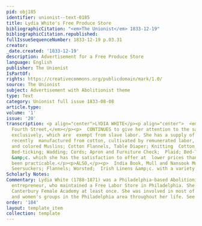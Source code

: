 ```yaml
---
pid: obj185
identifier: unionist--text-0185
title: Lydia White's Free Produce Store
bibliographicCitation: "<em>The Unionist</em> 1833-12-19"
bibliographicCitation.republished: 
fullIssueSequenceNumber: 1833-12-19 p.03.31
creator: 
_date.created: '1833-12-19'
description: Advertisement for a Free Produce Store
language: English
publisher: The Unionist
IsPartOf: 
rights: https://creativecommons.org/publicdomain/mark/1.0/
source: The Unionist
subject: Advertisement with Abolitionist theme
type: Text
category: Unionist full issue 1833-08-08
article.type: 
volume: '1'
issue: '20'
transcription: <p align="center">LYDIA WHITE</p><p align="center">  <em>No.</em>  42,  <em>North
  Fourth Street,</em></p><p>  CONTINUES to give her attention to the sale of goods
  exclusively, which are  exempt from slave labor. She has a supply of domestic fabrics,
  recently  manufactured from cotton, cultivated by remunerated labor, viz; Bleached,  unbleached
  and colored Muslins; Cotton Flannels, Table Diaper; Knitting  Cotton, Cords; Plaid;
  Bed-ticking; Wadding; Cords; Apron and Furniture Check;  Plaid; Bed-Ticking; Laps,
  &amp;c. which she has the satisfaction to offer at  lower prices than has heretofore
  been practicable.</p><p>ALSO,</p><p>  India Book, Mull and Nansook Muslins; Bengals;
  Seersuckers; Flannels; Worsted;  Irish Linens &amp;c. with a variety of other articles.</p><p>  &nbsp;&nbsp;&nbsp;&nbsp;&nbsp;&nbsp;&nbsp;&nbsp;&nbsp;&nbsp;&nbsp;  Philadelphia,  1833.&nbsp;&nbsp;&nbsp;&nbsp;&nbsp;&nbsp;&nbsp;&nbsp;&nbsp;&nbsp;&nbsp;&nbsp;&nbsp;&nbsp;&nbsp;&nbsp;&nbsp;&nbsp;&nbsp;&nbsp;&nbsp;&nbsp;&nbsp;&nbsp;&nbsp;&nbsp;&nbsp;&nbsp;&nbsp;&nbsp;&nbsp;&nbsp;&nbsp;&nbsp;&nbsp;&nbsp;&nbsp;&nbsp;&nbsp;&nbsp;&nbsp;&nbsp;&nbsp;&nbsp;&nbsp;&nbsp;&nbsp;&nbsp;&nbsp;&nbsp;&nbsp;&nbsp;  14</p>
Scholarly Notes: 
Commentary: Lydia White (1788-1871) was a Philadelphia-based Abolitionist and female
  entrepreneur, who maintained a Free Labor Store in Philadelphia. She visited the
  Canterbury Female Academy at least once. She was involved in most of the major Abolitionist
  and women's groups in the Philadelphia area throughout her life. See http://civilwarquilts.blogspot.com/2022/07/lydia-white-her-free-produce-store.html
order: '184'
layout: template_item
collection: template
---
```

